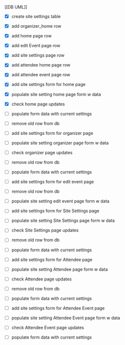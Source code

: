 [[DB UML]]

- [x] create site settings table
- [x] add organizer_home row
- [x] add home page row
- [x] add edit Event page row
- [x] add site settings page row
- [x] add attendee home page row
- [x] add attendee event page row
- [x] add site settings form for home page
- [x] populate site setting  home page form w data
- [x] check home page updates
- [ ] populate form data with current settings
- [ ] remove old row from db
- [ ] add site settings form for organizer page
- [ ] populate site setting  organizer page form w data
- [ ] check organizer page updates
- [ ] remove old row from db
- [ ]  populate form data with current settings
- [ ] add site settings form for edit event page
- [ ] remove old row from db
- [ ] populate site setting  edit event page form w data
- [ ] add site settings form for Site Settings page
- [ ] populate site setting  Site Settings page form w data
- [ ] check Site Settings page updates
- [ ] remove old row from db
- [ ]  populate form data with current settings
- [ ] add site settings form for Attendee page
- [ ] populate site setting  Attendee page form w data
- [ ] check Attendee page updates
- [ ] remove old row from db
- [ ]  populate form data with current settings
- [ ] add site settings form for Attendee Event page
- [ ] populate site setting  Attendee Event page form w data
- [ ] check Attendee  Event page updates
- [ ]  populate form data with current settings


